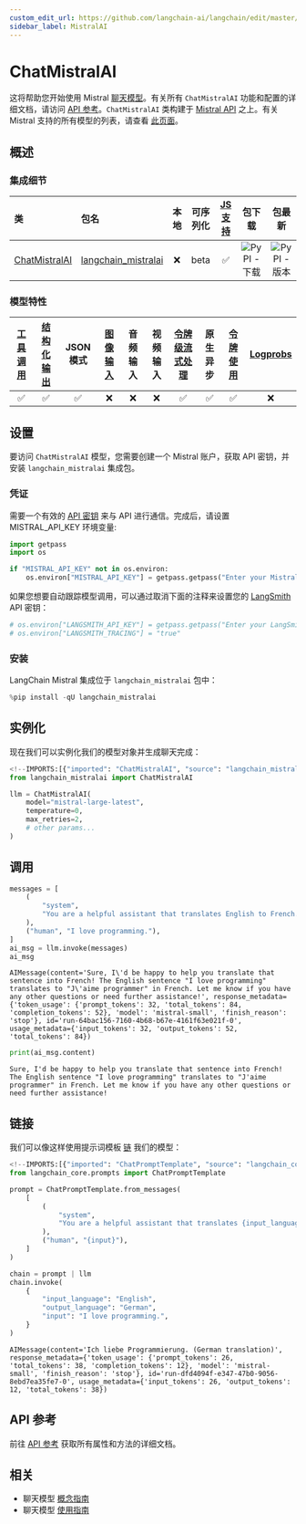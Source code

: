 ```yaml
---
custom_edit_url: https://github.com/langchain-ai/langchain/edit/master/docs/docs/integrations/chat/mistralai.ipynb
sidebar_label: MistralAI
---
```

# ChatMistralAI

这将帮助您开始使用 Mistral [聊天模型](/docs/concepts/#chat-models)。有关所有 `ChatMistralAI` 功能和配置的详细文档，请访问 [API 参考](https://python.langchain.com/api_reference/mistralai/chat_models/langchain_mistralai.chat_models.ChatMistralAI.html)。`ChatMistralAI` 类构建于 [Mistral API](https://docs.mistral.ai/api/) 之上。有关 Mistral 支持的所有模型的列表，请查看 [此页面](https://docs.mistral.ai/getting-started/models/)。

## 概述
### 集成细节

| 类 | 包名 | 本地 | 可序列化 | [JS 支持](https://js.langchain.com/docs/integrations/chat/mistral) | 包下载 | 包最新 |
| :--- | :--- | :---: | :---: |  :---: | :---: | :---: |
| [ChatMistralAI](https://python.langchain.com/api_reference/mistralai/chat_models/langchain_mistralai.chat_models.ChatMistralAI.html) | [langchain_mistralai](https://python.langchain.com/api_reference/mistralai/index.html) | ❌ | beta | ✅ | ![PyPI - 下载](https://img.shields.io/pypi/dm/langchain_mistralai?style=flat-square&label=%20) | ![PyPI - 版本](https://img.shields.io/pypi/v/langchain_mistralai?style=flat-square&label=%20) |

### 模型特性
| [工具调用](/docs/how_to/tool_calling) | [结构化输出](/docs/how_to/structured_output/) | JSON 模式 | [图像输入](/docs/how_to/multimodal_inputs/) | 音频输入 | 视频输入 | [令牌级流式处理](/docs/how_to/chat_streaming/) | 原生异步 | [令牌使用](/docs/how_to/chat_token_usage_tracking/) | [Logprobs](/docs/how_to/logprobs/) |
| :---: | :---: | :---: | :---: |  :---: | :---: | :---: | :---: | :---: | :---: |
| ✅ | ✅ | ✅ | ❌ | ❌ | ❌ | ✅ | ✅ | ✅ | ❌ |

## 设置


要访问 `ChatMistralAI` 模型，您需要创建一个 Mistral 账户，获取 API 密钥，并安装 `langchain_mistralai` 集成包。

### 凭证


需要一个有效的 [API 密钥](https://console.mistral.ai/users/api-keys/) 来与 API 进行通信。完成后，请设置 MISTRAL_API_KEY 环境变量:


```python
import getpass
import os

if "MISTRAL_API_KEY" not in os.environ:
    os.environ["MISTRAL_API_KEY"] = getpass.getpass("Enter your Mistral API key: ")
```

如果您想要自动跟踪模型调用，可以通过取消下面的注释来设置您的 [LangSmith](https://docs.smith.langchain.com/) API 密钥：


```python
# os.environ["LANGSMITH_API_KEY"] = getpass.getpass("Enter your LangSmith API key: ")
# os.environ["LANGSMITH_TRACING"] = "true"
```

### 安装

LangChain Mistral 集成位于 `langchain_mistralai` 包中：


```python
%pip install -qU langchain_mistralai
```

## 实例化

现在我们可以实例化我们的模型对象并生成聊天完成：


```python
<!--IMPORTS:[{"imported": "ChatMistralAI", "source": "langchain_mistralai", "docs": "https://python.langchain.com/api_reference/mistralai/chat_models/langchain_mistralai.chat_models.ChatMistralAI.html", "title": "ChatMistralAI"}]-->
from langchain_mistralai import ChatMistralAI

llm = ChatMistralAI(
    model="mistral-large-latest",
    temperature=0,
    max_retries=2,
    # other params...
)
```

## 调用


```python
messages = [
    (
        "system",
        "You are a helpful assistant that translates English to French. Translate the user sentence.",
    ),
    ("human", "I love programming."),
]
ai_msg = llm.invoke(messages)
ai_msg
```



```output
AIMessage(content='Sure, I\'d be happy to help you translate that sentence into French! The English sentence "I love programming" translates to "J\'aime programmer" in French. Let me know if you have any other questions or need further assistance!', response_metadata={'token_usage': {'prompt_tokens': 32, 'total_tokens': 84, 'completion_tokens': 52}, 'model': 'mistral-small', 'finish_reason': 'stop'}, id='run-64bac156-7160-4b68-b67e-4161f63e021f-0', usage_metadata={'input_tokens': 32, 'output_tokens': 52, 'total_tokens': 84})
```



```python
print(ai_msg.content)
```
```output
Sure, I'd be happy to help you translate that sentence into French! The English sentence "I love programming" translates to "J'aime programmer" in French. Let me know if you have any other questions or need further assistance!
```
## 链接

我们可以像这样使用提示词模板 [链](/docs/how_to/sequence/) 我们的模型：


```python
<!--IMPORTS:[{"imported": "ChatPromptTemplate", "source": "langchain_core.prompts", "docs": "https://python.langchain.com/api_reference/core/prompts/langchain_core.prompts.chat.ChatPromptTemplate.html", "title": "ChatMistralAI"}]-->
from langchain_core.prompts import ChatPromptTemplate

prompt = ChatPromptTemplate.from_messages(
    [
        (
            "system",
            "You are a helpful assistant that translates {input_language} to {output_language}.",
        ),
        ("human", "{input}"),
    ]
)

chain = prompt | llm
chain.invoke(
    {
        "input_language": "English",
        "output_language": "German",
        "input": "I love programming.",
    }
)
```



```output
AIMessage(content='Ich liebe Programmierung. (German translation)', response_metadata={'token_usage': {'prompt_tokens': 26, 'total_tokens': 38, 'completion_tokens': 12}, 'model': 'mistral-small', 'finish_reason': 'stop'}, id='run-dfd4094f-e347-47b0-9056-8ebd7ea35fe7-0', usage_metadata={'input_tokens': 26, 'output_tokens': 12, 'total_tokens': 38})
```


## API 参考

前往 [API 参考](https://python.langchain.com/api_reference/mistralai/chat_models/langchain_mistralai.chat_models.ChatMistralAI.html) 获取所有属性和方法的详细文档。


## 相关

- 聊天模型 [概念指南](/docs/concepts/#chat-models)
- 聊天模型 [使用指南](/docs/how_to/#chat-models)

